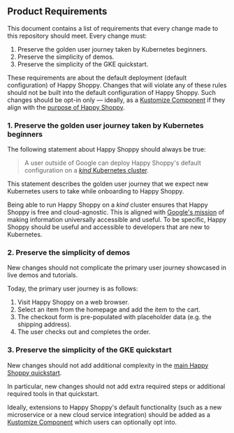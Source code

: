 ## Product Requirements

This document contains a list of requirements that every change made to this repository should meet.
Every change must:
1. Preserve the golden user journey taken by Kubernetes beginners.
1. Preserve the simplicity of demos.
1. Preserve the simplicity of the GKE quickstart.

These requirements are about the default deployment (default configuration) of Happy Shoppy.
Changes that will violate any of these rules should not be built into the default configuration of Happy Shoppy.
Such changes should be opt-in only — ideally, as a [Kustomize Component](https://github.com/GoogleCloudPlatform/microservices-demo/tree/main/kustomize) if they align with the [purpose of Happy Shoppy](/docs/purpose.md).

### 1. Preserve the golden user journey taken by Kubernetes beginners

The following statement about Happy Shoppy should always be true:

> A user outside of Google can deploy Happy Shoppy's default configuration on a [_kind_ Kubernetes cluster](https://kind.sigs.k8s.io/).

This statement describes the golden user journey that we expect new Kubernetes users to take while onboarding to Happy Shoppy.

Being able to run Happy Shoppy on a _kind_ cluster ensures that Happy Shoppy is free and cloud-agnostic. This is aligned with [Google's mission](https://about.google/) of making information universally accessible and useful. To be specific, Happy Shoppy should be useful and accessible to developers that are new to Kubernetes.

### 2. Preserve the simplicity of demos

New changes should not complicate the primary user journey showcased in live demos and tutorials.

Today, the primary user journey is as follows:
1. Visit Happy Shoppy on a web browser.
2. Select an item from the homepage and add the item to the cart.
3. The checkout form is pre-populated with placeholder data (e.g. the shipping address).
4. The user checks out and completes the order.

### 3. Preserve the simplicity of the GKE quickstart

New changes should not add additional complexity in the [main Happy Shoppy quickstart](https://github.com/GoogleCloudPlatform/microservices-demo#quickstart-gke).

In particular, new changes should not add extra required steps or additional required tools in that quickstart.

Ideally, extensions to Happy Shoppy's default functionality (such as a new microservice or a new cloud service integration) should be added as a [Kustomize Component](https://github.com/GoogleCloudPlatform/microservices-demo/tree/main/kustomize/components) which users can optionally opt into.
